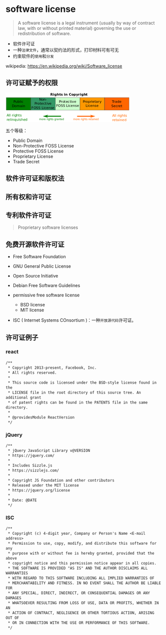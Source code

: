 # software license

> A software license is a legal instrument (usually by way of contract law, with or without printed material) governing the use or redistribution of software.  

* 软件许可证
* 一种`法律文件`，通常以契约法的形式，打印材料可有可无
* 约束软件的`使用`和`分发`

wikipedia: <https://en.wikipedia.org/wiki/Software_license>

## 许可证赋予的权限

 <img src="./img/rights-in-copyright.png">

五个等级：

* Public Domain
* Non-Protective FOSS License
* Protective FOSS License
* Proprietary License
* Trade Secret


## 软件许可证和版权法

## 所有权和许可证

## 专利软件许可证

> Proprietary software licenses


## 免费开源软件许可证

* Free Software Foundation
* GNU General Public License
* Open Source Initiative
* Debian Free Software Guidelines

* permissive free software license
    * BSD license
    * MIT license

* ISC ( Internet Systems COnsortium )：一种`开放源代码`许可证。


## 许可证例子


### react

    /**
     * Copyright 2013-present, Facebook, Inc.
     * All rights reserved.
     *
     * This source code is licensed under the BSD-style license found in the
     * LICENSE file in the root directory of this source tree. An additional grant
     * of patent rights can be found in the PATENTS file in the same directory.
     *
     * @providesModule ReactVersion
     */


### jQuery

    /**
     * jQuery JavaScript Library v@VERSION
     * https://jquery.com/
     *
     * Includes Sizzle.js
     * https://sizzlejs.com/
     *
     * Copyright JS Foundation and other contributors
     * Released under the MIT license
     * https://jquery.org/license
     *
     * Date: @DATE
     */

### ISC

    /**
     * Copyright (c) 4-digit year, Company or Person's Name <E-mail address>
     * Permission to use, copy, modify, and distribute this software for any
     * purpose with or without fee is hereby granted, provided that the above
     * copyright notice and this permission notice appear in all copies.
     * THE SOFTWARE IS PROVIDED "AS IS" AND THE AUTHOR DISCLAIMS ALL WARRANTIES
     * WITH REGARD TO THIS SOFTWARE INCLUDING ALL IMPLIED WARRANTIES OF
     * MERCHANTABILITY AND FITNESS. IN NO EVENT SHALL THE AUTHOR BE LIABLE FOR
     * ANY SPECIAL, DIRECT, INDIRECT, OR CONSEQUENTIAL DAMAGES OR ANY DAMAGES
     * WHATSOEVER RESULTING FROM LOSS OF USE, DATA OR PROFITS, WHETHER IN AN
     * ACTION OF CONTRACT, NEGLIGENCE OR OTHER TORTIOUS ACTION, ARISING OUT OF
     * OR IN CONNECTION WITH THE USE OR PERFORMANCE OF THIS SOFTWARE.
     */

